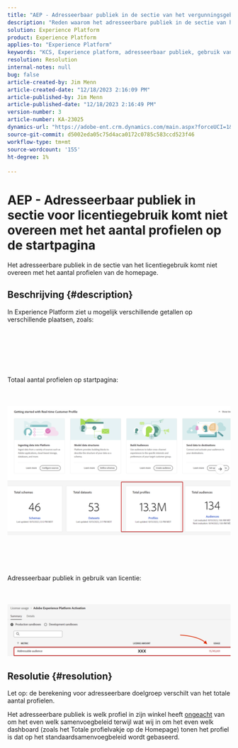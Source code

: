 ```yaml
---
title: "AEP - Adresseerbaar publiek in de sectie van het vergunningsgebruik past profieltelling van de homepage niet aan"
description: "Reden waarom het adresseerbare publiek in de sectie van het vergunningsgebruik niet profieltelling van de homepage aanpast"
solution: Experience Platform
product: Experience Platform
applies-to: "Experience Platform"
keywords: "KCS, Experience platform, adresseerbaar publiek, gebruik van licenties, rechten, aantal profielen"
resolution: Resolution
internal-notes: null
bug: false
article-created-by: Jim Menn
article-created-date: "12/18/2023 2:16:09 PM"
article-published-by: Jim Menn
article-published-date: "12/18/2023 2:16:49 PM"
version-number: 3
article-number: KA-23025
dynamics-url: "https://adobe-ent.crm.dynamics.com/main.aspx?forceUCI=1&pagetype=entityrecord&etn=knowledgearticle&id=14baa5f8-af9d-ee11-be37-6045bd006268"
source-git-commit: d5002eda05c75d4aca0172c0785c583ccd523f46
workflow-type: tm+mt
source-wordcount: '155'
ht-degree: 1%

---
```


# AEP - Adresseerbaar publiek in sectie voor licentiegebruik komt niet overeen met het aantal profielen op de startpagina


Het adresseerbare publiek in de sectie van het licentiegebruik komt niet overeen met het aantal profielen van de homepage.

## Beschrijving {#description}

In Experience Platform ziet u mogelijk verschillende getallen op verschillende plaatsen, zoals:<br><br> <br><br> <br><br> <br><br>Totaal aantal profielen op startpagina:<br><br> <br><br>![](assets/___15baa5f8-af9d-ee11-be37-6045bd006268___.png)<br><br> <br><br> <br><br>Adresseerbaar publiek in gebruik van licentie:<br><br> <br><br>![](assets/___17baa5f8-af9d-ee11-be37-6045bd006268___.png)

## Resolutie {#resolution}


Let op: de berekening voor adresseerbare doelgroep verschilt van het totale aantal profielen.

Het adresseerbare publiek is welk profiel in zijn winkel heeft <u>ongeacht</u> van om het even welk samenvoegbeleid terwijl wat wij in om het even welk dashboard (zoals het Totale profielvakje op de Homepage) tonen het profiel is dat op het standaardsamenvoegbeleid wordt gebaseerd.
